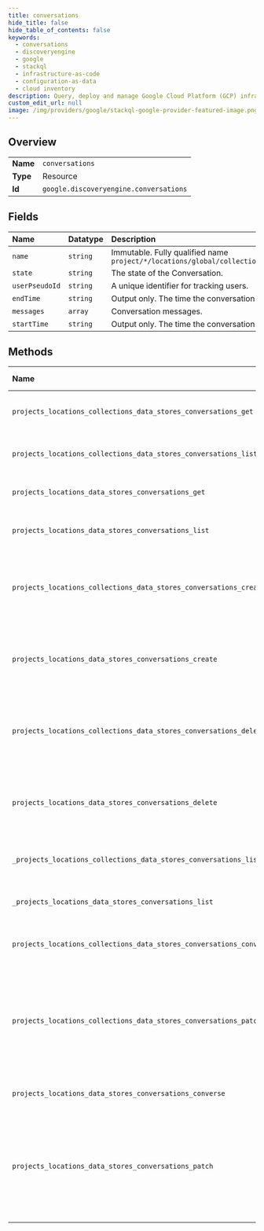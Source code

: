 ```yaml
---
title: conversations
hide_title: false
hide_table_of_contents: false
keywords:
  - conversations
  - discoveryengine
  - google    
  - stackql
  - infrastructure-as-code
  - configuration-as-data
  - cloud inventory
description: Query, deploy and manage Google Cloud Platform (GCP) infrastructure and resources using SQL
custom_edit_url: null
image: /img/providers/google/stackql-google-provider-featured-image.png
---
```

  
    

## Overview
<table><tbody>
<tr><td><b>Name</b></td><td><code>conversations</code></td></tr>
<tr><td><b>Type</b></td><td>Resource</td></tr>
<tr><td><b>Id</b></td><td><code>google.discoveryengine.conversations</code></td></tr>
</tbody></table>

## Fields
| Name | Datatype | Description |
|:-----|:---------|:------------|
| `name` | `string` | Immutable. Fully qualified name `project/*/locations/global/collections/&#123;collection&#125;/dataStore/*/conversations/*` |
| `state` | `string` | The state of the Conversation. |
| `userPseudoId` | `string` | A unique identifier for tracking users. |
| `endTime` | `string` | Output only. The time the conversation finished. |
| `messages` | `array` | Conversation messages. |
| `startTime` | `string` | Output only. The time the conversation started. |
## Methods
| Name | Accessible by | Required Params | Description |
|:-----|:--------------|:----------------|:------------|
| `projects_locations_collections_data_stores_conversations_get` | `SELECT` | `collectionsId, conversationsId, dataStoresId, locationsId, projectsId` | Gets a Conversation. |
| `projects_locations_collections_data_stores_conversations_list` | `SELECT` | `collectionsId, dataStoresId, locationsId, projectsId` | Lists all Conversations by their parent DataStore. |
| `projects_locations_data_stores_conversations_get` | `SELECT` | `conversationsId, dataStoresId, locationsId, projectsId` | Gets a Conversation. |
| `projects_locations_data_stores_conversations_list` | `SELECT` | `dataStoresId, locationsId, projectsId` | Lists all Conversations by their parent DataStore. |
| `projects_locations_collections_data_stores_conversations_create` | `INSERT` | `collectionsId, dataStoresId, locationsId, projectsId` | Creates a Conversation. If the Conversation to create already exists, an ALREADY_EXISTS error is returned. |
| `projects_locations_data_stores_conversations_create` | `INSERT` | `dataStoresId, locationsId, projectsId` | Creates a Conversation. If the Conversation to create already exists, an ALREADY_EXISTS error is returned. |
| `projects_locations_collections_data_stores_conversations_delete` | `DELETE` | `collectionsId, conversationsId, dataStoresId, locationsId, projectsId` | Deletes a Conversation. If the Conversation to delete does not exist, a NOT_FOUND error is returned. |
| `projects_locations_data_stores_conversations_delete` | `DELETE` | `conversationsId, dataStoresId, locationsId, projectsId` | Deletes a Conversation. If the Conversation to delete does not exist, a NOT_FOUND error is returned. |
| `_projects_locations_collections_data_stores_conversations_list` | `EXEC` | `collectionsId, dataStoresId, locationsId, projectsId` | Lists all Conversations by their parent DataStore. |
| `_projects_locations_data_stores_conversations_list` | `EXEC` | `dataStoresId, locationsId, projectsId` | Lists all Conversations by their parent DataStore. |
| `projects_locations_collections_data_stores_conversations_converse` | `EXEC` | `collectionsId, conversationsId, dataStoresId, locationsId, projectsId` | Converses a conversation. |
| `projects_locations_collections_data_stores_conversations_patch` | `EXEC` | `collectionsId, conversationsId, dataStoresId, locationsId, projectsId` | Updates a Conversation. Conversation action type cannot be changed. If the Conversation to update does not exist, a NOT_FOUND error is returned. |
| `projects_locations_data_stores_conversations_converse` | `EXEC` | `conversationsId, dataStoresId, locationsId, projectsId` | Converses a conversation. |
| `projects_locations_data_stores_conversations_patch` | `EXEC` | `conversationsId, dataStoresId, locationsId, projectsId` | Updates a Conversation. Conversation action type cannot be changed. If the Conversation to update does not exist, a NOT_FOUND error is returned. |
